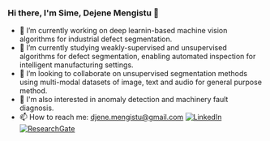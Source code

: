### Hi there, I'm Sime, Dejene Mengistu 👋

- 🔭 I’m currently working on deep learnin-based machine vision algorithms for industrial defect segmentation.
- 🌱 I’m currently studying weakly-supervised and unsupervised algorithms for defect segmentation, enabling automated inspection for intelligent manufacturing settings.
- 👯 I’m looking to collaborate on unsupervised segmentation methods using multi-modal datasets of image, text and audio for general purpose method.
- 👯 I'm also interested in anomaly detection and machinery fault diagnosis.
- 📫 How to reach me: djene.mengistu@gmail.com
[![LinkedIn](https://img.shields.io/badge/LinkedIn-0077B5?style=for-the-badge&logo=linkedin&logoColor=white)](https://www.linkedin.com/in/dejene-mengistu-37a44724/)
[![ResearchGate](https://img.shields.io/badge/ResearchGate-00CCBB?style=for-the-badge&logo=researchgate&logoColor=white)](https://www.researchgate.net/profile/Dejene-Mengistu)

